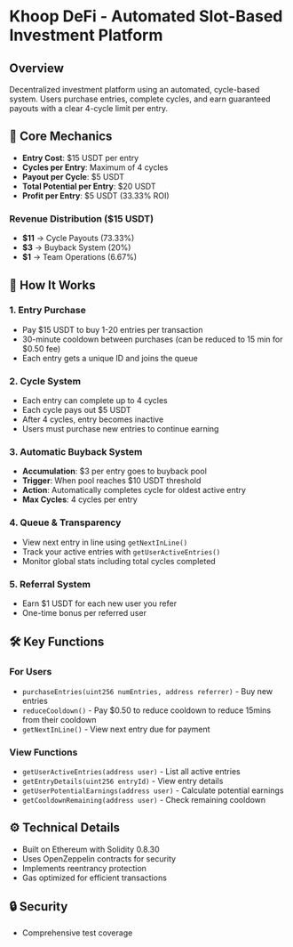 # Khoop DeFi - Automated Slot-Based Investment Platform

## Overview
Decentralized investment platform using an automated, cycle-based system. Users purchase entries, complete cycles, and earn guaranteed payouts with a clear 4-cycle limit per entry.

## 🎯 Core Mechanics
- **Entry Cost**: $15 USDT per entry
- **Cycles per Entry**: Maximum of 4 cycles
- **Payout per Cycle**: $5 USDT
- **Total Potential per Entry**: $20 USDT
- **Profit per Entry**: $5 USDT (33.33% ROI)

### Revenue Distribution ($15 USDT)
- **$11** → Cycle Payouts (73.33%)
- **$3** → Buyback System (20%)
- **$1** → Team Operations (6.67%)

## 🔄 How It Works

### 1. Entry Purchase
- Pay $15 USDT to buy 1-20 entries per transaction
- 30-minute cooldown between purchases (can be reduced to 15 min for $0.50 fee)
- Each entry gets a unique ID and joins the queue

### 2. Cycle System
- Each entry can complete up to 4 cycles
- Each cycle pays out $5 USDT
- After 4 cycles, entry becomes inactive
- Users must purchase new entries to continue earning

### 3. Automatic Buyback System
- **Accumulation**: $3 per entry goes to buyback pool
- **Trigger**: When pool reaches $10 USDT threshold
- **Action**: Automatically completes cycle for oldest active entry
- **Max Cycles**: 4 cycles per entry

### 4. Queue & Transparency
- View next entry in line using `getNextInLine()`
- Track your active entries with `getUserActiveEntries()`
- Monitor global stats including total cycles completed

### 5. Referral System
- Earn $1 USDT for each new user you refer
- One-time bonus per referred user

## 🛠 Key Functions

### For Users
- `purchaseEntries(uint256 numEntries, address referrer)` - Buy new entries
- `reduceCooldown()` - Pay $0.50 to reduce cooldown to reduce 15mins from their cooldown
- `getNextInLine()` - View next entry due for payment

### View Functions
- `getUserActiveEntries(address user)` - List all active entries
- `getEntryDetails(uint256 entryId)` - View entry details
- `getUserPotentialEarnings(address user)` - Calculate potential earnings
- `getCooldownRemaining(address user)` - Check remaining cooldown

## ⚙️ Technical Details
- Built on Ethereum with Solidity 0.8.30
- Uses OpenZeppelin contracts for security
- Implements reentrancy protection
- Gas optimized for efficient transactions

## 🔒 Security
- Comprehensive test coverage